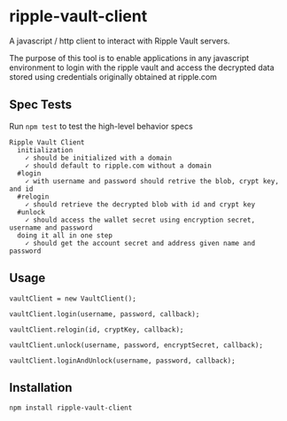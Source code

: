 ripple-vault-client
===================

A javascript / http client to interact with Ripple Vault servers.

The purpose of this tool is to enable applications in any javascript
environment to login with the ripple vault and access the decrypted
data stored using credentials originally obtained at ripple.com

## Spec Tests

Run `npm test` to test the high-level behavior specs 

    Ripple Vault Client
      initialization
        ✓ should be initialized with a domain 
        ✓ should default to ripple.com without a domain 
      #login
        ✓ with username and password should retrive the blob, crypt key, and id 
      #relogin
        ✓ should retrieve the decrypted blob with id and crypt key 
      #unlock
        ✓ should access the wallet secret using encryption secret, username and password 
      doing it all in one step
        ✓ should get the account secret and address given name and password 

## Usage

    vaultClient = new VaultClient();

    vaultClient.login(username, password, callback);

    vaultClient.relogin(id, cryptKey, callback);

    vaultClient.unlock(username, password, encryptSecret, callback);

    vaultClient.loginAndUnlock(username, password, callback);

## Installation

    npm install ripple-vault-client


